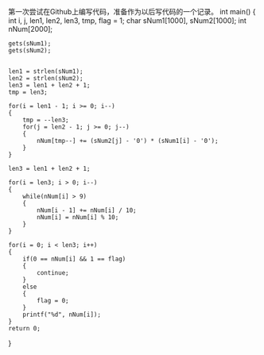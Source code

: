 第一次尝试在Github上编写代码，准备作为以后写代码的一个记录。
int main()
{
    int i, j, len1, len2, len3, tmp, flag = 1;
    char sNum1[1000], sNum2[1000];
    int nNum[2000];

    gets(sNum1);
    gets(sNum2);


    len1 = strlen(sNum1);
    len2 = strlen(sNum2);
    len3 = len1 + len2 + 1;
    tmp = len3;

    for(i = len1 - 1; i >= 0; i--)
    {
        tmp = --len3;
        for(j = len2 - 1; j >= 0; j--)
        {
            nNum[tmp--] += (sNum2[j] - '0') * (sNum1[i] - '0');
        }
    }

    len3 = len1 + len2 + 1;

    for(i = len3; i > 0; i--)
    {
        while(nNum[i] > 9)
        {
            nNum[i - 1] += nNum[i] / 10;
            nNum[i] = nNum[i] % 10;
        }
    }

    for(i = 0; i < len3; i++)
    {
        if(0 == nNum[i] && 1 == flag)
        {
            continue;
        }
        else
        {
            flag = 0;
        }
        printf("%d", nNum[i]);
    }
    return 0;
}
